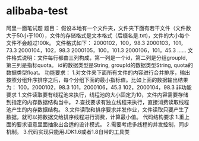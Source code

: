 # alibaba-test
阿里一面笔试题
题目：
假设本地有一个文件夹，文件夹下面有若干文件（文件数大于50小于100），文件的存储格式是文本格式（后缀名是.txt)，文件的大小每个文件不会超过100k。
文件格式如下：
2000102，100，98.3
2000103，101，73.3
2000104，102，98.3
2000105，100，101.3
2000106，101，45.3
......
文件格式说明：文件每行都由三列构成，第一列是一个id，第二列是分组groupId, 第三列是指标quota。
id的数据类型是String, groupId的数据类型String, quota的数据类型float。
功能要求：
    1.对文件夹下面所有文件的内容进行合并排序，输出按照分组升序排序之后，每个分组下面的最小指标值。比如上面的数据输出结果为：
100，2000102，98.3
101，2000106，45.3
102，2000104，98.3
非功能要求
1.文件读取要有线程池来执行，线程池的大小固定为10，文件内容需要存储到指定的内存数据结构当中。
2.查找要求有独立线程来执行，直接消费读取线程池产生的内存数据结构。
3.文件读取和排序要求并发作业，文件读取只要产生了数据，就可以把数据交给排序线程进行消费，计算最小值。
代码结构要求
1.重上面的要求语意里面抽象出合适的设计模式。
2.需要考虑多线程的并发控制，同步机制。
3.代码实现只能用JDK1.6或者1.8自带的工具类
